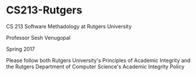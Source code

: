 # CS213-Rutgers
CS 213 Software Methadology at Rutgers University

Professor Sesh Venugopal

Spring 2017

Please follow both Rutgers University's Principles of Academic Integrity and the Rutgers Department of Computer Science's Academic Integrity Policy
